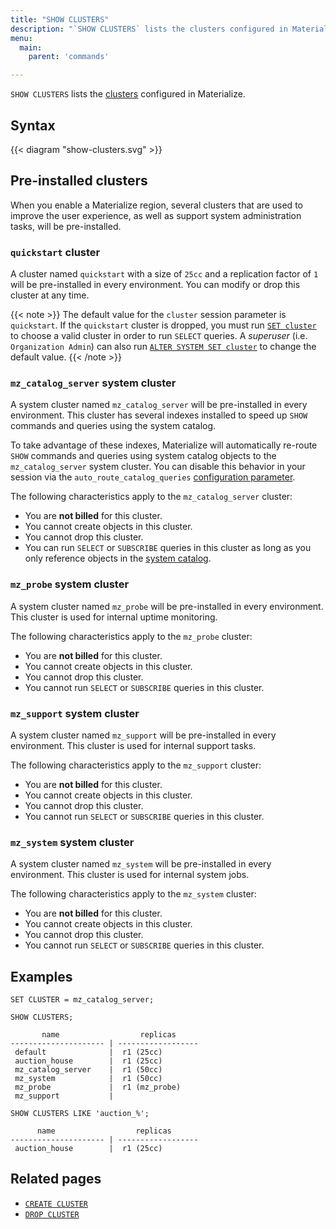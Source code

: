 ```yaml
---
title: "SHOW CLUSTERS"
description: "`SHOW CLUSTERS` lists the clusters configured in Materialize."
menu:
  main:
    parent: 'commands'

---
```


`SHOW CLUSTERS` lists the [clusters](/concepts/clusters/) configured in Materialize.

## Syntax

{{< diagram "show-clusters.svg" >}}

## Pre-installed clusters

When you enable a Materialize region, several clusters that are used to improve
the user experience, as well as support system administration tasks, will be
pre-installed.

### `quickstart` cluster

A cluster named `quickstart` with a size of `25cc` and a replication factor of
`1` will be pre-installed in every environment. You can modify or drop this
cluster at any time.

{{< note >}}
The default value for the `cluster` session parameter is `quickstart`.
If the `quickstart` cluster is dropped, you must run [`SET cluster`](/sql/select/#ad-hoc-queries)
to choose a valid cluster in order to run `SELECT` queries. A _superuser_ (i.e. `Organization Admin`)
can also run [`ALTER SYSTEM SET cluster`](/sql/alter-system-set) to change the
default value.
{{< /note >}}

### `mz_catalog_server` system cluster

A system cluster named `mz_catalog_server` will be pre-installed in every
environment. This cluster has several indexes installed to speed up `SHOW`
commands and queries using the system catalog.

To take advantage of these indexes, Materialize will automatically re-route
`SHOW` commands and queries using system catalog objects to the
`mz_catalog_server` system cluster. You can disable this behavior in
your session via the `auto_route_catalog_queries`
[configuration parameter](/sql/show/#other-configuration-parameters).

The following characteristics apply to the `mz_catalog_server` cluster:

  * You are **not billed** for this cluster.
  * You cannot create objects in this cluster.
  * You cannot drop this cluster.
  * You can run `SELECT` or `SUBSCRIBE` queries in this cluster as long
    as you only reference objects in the [system catalog](/sql/system-catalog/).

### `mz_probe` system cluster

A system cluster named `mz_probe` will be pre-installed in every environment.
This cluster is used for internal uptime monitoring.

The following characteristics apply to the `mz_probe` cluster:

  * You are **not billed** for this cluster.
  * You cannot create objects in this cluster.
  * You cannot drop this cluster.
  * You cannot run `SELECT` or `SUBSCRIBE` queries in this cluster.

### `mz_support` system cluster

A system cluster named `mz_support` will be pre-installed in every environment.
This cluster is used for internal support tasks.

The following characteristics apply to the `mz_support` cluster:

  * You are **not billed** for this cluster.
  * You cannot create objects in this cluster.
  * You cannot drop this cluster.
  * You cannot run `SELECT` or `SUBSCRIBE` queries in this cluster.

### `mz_system` system cluster

A system cluster named `mz_system` will be pre-installed in every environment.
This cluster is used for internal system jobs.

The following characteristics apply to the `mz_system` cluster:

  * You are **not billed** for this cluster.
  * You cannot create objects in this cluster.
  * You cannot drop this cluster.
  * You cannot run `SELECT` or `SUBSCRIBE` queries in this cluster.


## Examples

```mzsql
SET CLUSTER = mz_catalog_server;

SHOW CLUSTERS;
```

```nofmt
       name                  replicas
--------------------- | ------------------
 default              |  r1 (25cc)
 auction_house        |  r1 (25cc)
 mz_catalog_server    |  r1 (50cc)
 mz_system            |  r1 (50cc)
 mz_probe             |  r1 (mz_probe)
 mz_support           |
```

```mzsql
SHOW CLUSTERS LIKE 'auction_%';
```

```nofmt
      name                  replicas
--------------------- | ------------------
 auction_house        |  r1 (25cc)
```


## Related pages

- [`CREATE CLUSTER`](../create-cluster)
- [`DROP CLUSTER`](../drop-cluster)
